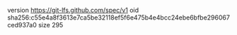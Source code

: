 version https://git-lfs.github.com/spec/v1
oid sha256:c55e4a8f3613e7ca5be32118ef5f6e475b4e4bcc24ebe6bfbe296067ced937a0
size 295
